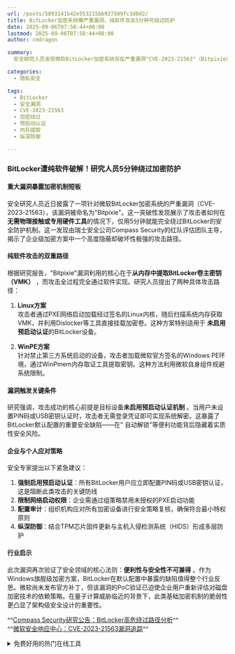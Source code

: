 ```yaml
---
url: /posts/5893141b42e553215bb927509fc3d8d2/
title: BitLocker加密系统曝严重漏洞，纯软件攻击5分钟可绕过防护
date: 2025-09-06T07:58:44+08:00
lastmod: 2025-09-06T07:58:44+08:00
author: cmdragon

summary:
  安全研究人员发现微软BitLocker加密系统存在严重漏洞"CVE-2023-21563"（Bitpixie），攻击者可在无需物理接触或专用硬件的情况下，仅用5分钟绕过加密防护。该漏洞通过从内存中提取BitLocker卷主密钥（VMK）实现，提供了Linux和WinPE两种纯软件攻击路径。成功攻击的关键条件是目标设备未启用预启动认证机制。安全专家建议强制启用预启动认证、限制网络启动权限、配置审计和采用纵深防御策略。这一漏洞暴露了BitLocker默认配置的安全缺陷，促使企业重新评估磁盘加密技术的依赖策略。

categories:
  - 隐私安全

tags:
  - BitLocker
  - 安全漏洞
  - CVE-2023-21563
  - 加密绕过
  - 预启动认证
  - 内存提取
  - 纵深防御

---
```


### BitLocker遭纯软件破解！研究人员5分钟绕过加密防护

#### 重大漏洞暴露加密机制短板

安全研究人员近日披露了一项针对微软BitLocker加密系统的严重漏洞（CVE-2023-21563），该漏洞被命名为"Bitpixie"。这一突破性发现展示了攻击者如何在
**无需物理接触或专用硬件工具**的情况下，仅用5分钟就能完全绕过BitLocker的安全防护机制。这一发现由瑞士安全公司Compass
Security的红队评估团队主导，揭示了企业级加密方案中一个高度隐蔽却破坏性极强的攻击路径。

#### 纯软件攻击的双重路径

根据研究报告，"Bitpixie"漏洞利用的核心在于**从内存中提取BitLocker卷主密钥（VMK）** ，而攻击全过程完全通过软件实现。研究人员提出了两种具体攻击路径：

1. **Linux方案**  
   攻击者通过PXE网络启动加载经过签名的Linux内核，随后扫描系统内存获取VMK，并利用Dislocker等工具直接挂载加密卷。这种方案特别适用于
   **未启用预启动认证**的BitLocker设备。

2. **WinPE方案**  
   针对禁止第三方系统启动的设备，攻击者加载微软官方签名的Windows PE环境，通过WinPmem内存取证工具提取密钥。这种方法利用微软自身组件规避系统限制。

#### 漏洞触发关键条件

研究强调，攻击成功的核心前提是目标设备**未启用预启动认证机制**
。当用户未设置PIN码或USB密钥认证时，攻击者无需登录凭证即可实现系统解密。这暴露了BitLocker默认配置的重要安全缺陷——在"
自动解锁"等便利功能背后隐藏着实质性安全风险。

#### 企业与个人应对策略

安全专家提出以下紧急建议：

1. **强制启用预启动认证**：所有BitLocker用户应立即配置PIN码或USB密钥认证，这是阻断此类攻击的关键防线
2. **限制网络启动权限**：企业需通过组策略禁用未授权的PXE启动功能
3. **配置审计**：组织机构应对所有加密设备进行安全策略复核，确保符合最小特权原则
4. **纵深防御**：结合TPM芯片固件更新与主机入侵检测系统（HIDS）形成多层防护

#### 行业启示

此次漏洞再次验证了安全领域的核心法则：**便利性与安全性不可兼得**
。作为Windows旗舰级加密方案，BitLocker在默认配置中暴露的缺陷值得整个行业反思。微软尚未发布官方补丁，但该漏洞的PoC验证已迫使企业用户重新评估对磁盘加密技术的依赖策略。在量子计算威胁临近的背景下，此类基础加密机制的脆弱性更凸显了架构级安全设计的重要性。

^^[Compass Security研究公告：BitLocker高危绕过路径分析](https://securityonline.info/bitlocker-encryption-bypassed-in-minutes-via-bitpixie-cve-2023-21563-poc-reveals-high-risk-attack-path/)^^  
^^[微软安全响应中心：CVE-2023-21563漏洞追踪](https://msrc.microsoft.com/update-guide/vulnerability/CVE-2023-21563)^^


<details>
<summary>免费好用的热门在线工具</summary>

- [歌词生成工具 - 应用商店 | By cmdragon](https://tools.cmdragon.cn/zh/apps/lyrics-generator)
- [网盘资源聚合搜索 - 应用商店 | By cmdragon](https://tools.cmdragon.cn/zh/apps/cloud-drive-search)
- [ASCII字符画生成器 - 应用商店 | By cmdragon](https://tools.cmdragon.cn/zh/apps/ascii-art-generator)
- [JSON Web Tokens 工具 - 应用商店 | By cmdragon](https://tools.cmdragon.cn/zh/apps/jwt-tool)
- [Bcrypt 密码工具 - 应用商店 | By cmdragon](https://tools.cmdragon.cn/zh/apps/bcrypt-tool)
- [GIF 合成器 - 应用商店 | By cmdragon](https://tools.cmdragon.cn/zh/apps/gif-composer)
- [GIF 分解器 - 应用商店 | By cmdragon](https://tools.cmdragon.cn/zh/apps/gif-decomposer)
- [文本隐写术 - 应用商店 | By cmdragon](https://tools.cmdragon.cn/zh/apps/text-steganography)
- [CMDragon 在线工具 - 高级AI工具箱与开发者套件 | 免费好用的在线工具](https://tools.cmdragon.cn/zh)
- [应用商店 - 发现1000+提升效率与开发的AI工具和实用程序 | 免费好用的在线工具](https://tools.cmdragon.cn/zh/apps?category=trending)
- [CMDragon 更新日志 - 最新更新、功能与改进 | 免费好用的在线工具](https://tools.cmdragon.cn/zh/changelog)
- [支持我们 - 成为赞助者 | 免费好用的在线工具](https://tools.cmdragon.cn/zh/sponsor)
- [AI文本生成图像 - 应用商店 | 免费好用的在线工具](https://tools.cmdragon.cn/zh/apps/text-to-image-ai)
- [临时邮箱 - 应用商店 | 免费好用的在线工具](https://tools.cmdragon.cn/zh/apps/temp-email)
- [二维码解析器 - 应用商店 | 免费好用的在线工具](https://tools.cmdragon.cn/zh/apps/qrcode-parser)
- [文本转思维导图 - 应用商店 | 免费好用的在线工具](https://tools.cmdragon.cn/zh/apps/text-to-mindmap)
- [正则表达式可视化工具 - 应用商店 | 免费好用的在线工具](https://tools.cmdragon.cn/zh/apps/regex-visualizer)
- [文件隐写工具 - 应用商店 | 免费好用的在线工具](https://tools.cmdragon.cn/zh/apps/steganography-tool)
- [IPTV 频道探索器 - 应用商店 | 免费好用的在线工具](https://tools.cmdragon.cn/zh/apps/iptv-explorer)
- [快传 - 应用商店 | 免费好用的在线工具](https://tools.cmdragon.cn/zh/apps/snapdrop)
- [随机抽奖工具 - 应用商店 | 免费好用的在线工具](https://tools.cmdragon.cn/zh/apps/lucky-draw)
- [动漫场景查找器 - 应用商店 | 免费好用的在线工具](https://tools.cmdragon.cn/zh/apps/anime-scene-finder)
- [时间工具箱 - 应用商店 | 免费好用的在线工具](https://tools.cmdragon.cn/zh/apps/time-toolkit)
- [网速测试 - 应用商店 | 免费好用的在线工具](https://tools.cmdragon.cn/zh/apps/speed-test)
- [AI 智能抠图工具 - 应用商店 | 免费好用的在线工具](https://tools.cmdragon.cn/zh/apps/background-remover)
- [背景替换工具 - 应用商店 | 免费好用的在线工具](https://tools.cmdragon.cn/zh/apps/background-replacer)
- [艺术二维码生成器 - 应用商店 | 免费好用的在线工具](https://tools.cmdragon.cn/zh/apps/artistic-qrcode)
- [Open Graph 元标签生成器 - 应用商店 | 免费好用的在线工具](https://tools.cmdragon.cn/zh/apps/open-graph-generator)
- [图像对比工具 - 应用商店 | 免费好用的在线工具](https://tools.cmdragon.cn/zh/apps/image-comparison)
- [图片压缩专业版 - 应用商店 | 免费好用的在线工具](https://tools.cmdragon.cn/zh/apps/image-compressor)
- [密码生成器 - 应用商店 | 免费好用的在线工具](https://tools.cmdragon.cn/zh/apps/password-generator)
- [SVG优化器 - 应用商店 | 免费好用的在线工具](https://tools.cmdragon.cn/zh/apps/svg-optimizer)
- [调色板生成器 - 应用商店 | 免费好用的在线工具](https://tools.cmdragon.cn/zh/apps/color-palette)
- [在线节拍器 - 应用商店 | 免费好用的在线工具](https://tools.cmdragon.cn/zh/apps/online-metronome)
- [IP归属地查询 - 应用商店 | 免费好用的在线工具](https://tools.cmdragon.cn/zh/apps/ip-geolocation)
- [CSS网格布局生成器 - 应用商店 | 免费好用的在线工具](https://tools.cmdragon.cn/zh/apps/css-grid-layout)
- [邮箱验证工具 - 应用商店 | 免费好用的在线工具](https://tools.cmdragon.cn/zh/apps/email-validator)
- [书法练习字帖 - 应用商店 | 免费好用的在线工具](https://tools.cmdragon.cn/zh/apps/calligraphy-practice)
- [金融计算器套件 - 应用商店 | 免费好用的在线工具](https://tools.cmdragon.cn/zh/apps/finance-calculator-suite)
- [中国亲戚关系计算器 - 应用商店 | 免费好用的在线工具](https://tools.cmdragon.cn/zh/apps/chinese-kinship-calculator)
- [Protocol Buffer 工具箱 - 应用商店 | 免费好用的在线工具](https://tools.cmdragon.cn/zh/apps/protobuf-toolkit)
- [IP归属地查询 - 应用商店 | 免费好用的在线工具](https://tools.cmdragon.cn/zh/apps/ip-geolocation)
- [图片无损放大 - 应用商店 | 免费好用的在线工具](https://tools.cmdragon.cn/zh/apps/image-upscaler)
- [文本比较工具 - 应用商店 | 免费好用的在线工具](https://tools.cmdragon.cn/zh/apps/text-compare)
- [IP批量查询工具 - 应用商店 | 免费好用的在线工具](https://tools.cmdragon.cn/zh/apps/ip-batch-lookup)
- [域名查询工具 - 应用商店 | 免费好用的在线工具](https://tools.cmdragon.cn/zh/apps/domain-finder)
- [DNS工具箱 - 应用商店 | 免费好用的在线工具](https://tools.cmdragon.cn/zh/apps/dns-toolkit)
- [网站图标生成器 - 应用商店 | 免费好用的在线工具](https://tools.cmdragon.cn/zh/apps/favicon-generator)
- [XML Sitemap](https://tools.cmdragon.cn/sitemap_index.xml)

</details>
